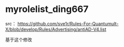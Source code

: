 # myrolelist_ding667
src： https://github.com/sve1r/Rules-For-Quantumult-X/blob/develop/Rules/Advertising/antiAD-V4.list

基于这个修改

